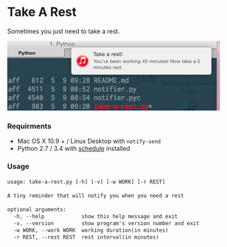 Take A Rest
===========

Sometimes you just need to take a rest.

![rest](function.png)

### Requirments

* Mac OS X 10.9 + / Linux Desktop with `notify-send`
* Python 2.7 / 3.4 with [schedule](https://github.com/dbader/schedule) installed

### Usage 

	usage: take-a-rest.py [-h] [-v] [-w WORK] [-r REST]

	A tiny reminder that will notify you when you need a rest

	optional arguments:
	  -h, --help            show this help message and exit
	  -v, --version         show program's version number and exit
	  -w WORK, --work WORK  working duration(in minutes)
	  -r REST, --rest REST  rest interval(in minutes)